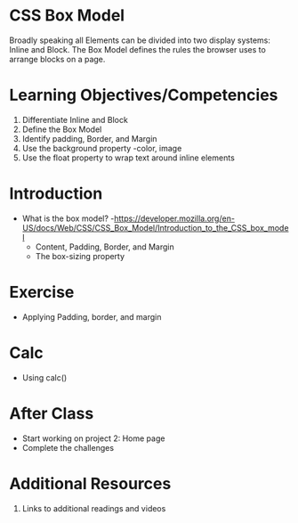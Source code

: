 # CSS Box Model
Broadly speaking all Elements can be divided into two display systems: Inline and Block. The Box Model defines the rules the browser uses to arrange blocks on a page.

# Learning Objectives/Competencies
1. Differentiate Inline and Block
2. Define the Box Model
3. Identify padding, Border, and Margin
4. Use the background property
    -color, image
1. Use the float property to wrap text around inline elements

# Introduction
- What is the box model?
    -https://developer.mozilla.org/en-US/docs/Web/CSS/CSS_Box_Model/Introduction_to_the_CSS_box_model
    - Content, Padding, Border, and Margin
    - The box-sizing property

# Exercise
- Applying Padding, border, and margin

# Calc
- Using calc()

# After Class
- Start working on project 2: Home page
- Complete the challenges

# Additional Resources
1. Links to additional readings and videos
